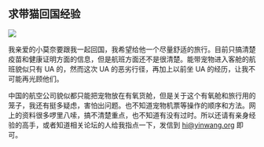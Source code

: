 ## 求带猫回国经验

![](http://www.yinwang.org/images/monet.jpg)

我亲爱的小莫奈要跟我一起回国，我希望给他一个尽量舒适的旅行。目前只搞清楚疫苗和健康证明方面的信息，但是航班方面还不是很清楚。能带宠物进入客舱的航班貌似只有 UA 的，然而这次 UA 的恶劣行径，再加上以前坐 UA 的经历，让我不可能再光顾他们。

中国的航空公司貌似都只能把宠物放在有氧货舱，但是关于这个有氧舱和旅行用的笼子，我还有挺多疑虑，害怕出问题。也不知道宠物机票等操作的顺序和方法。网上的资料很多啰里八嗦，搞不清楚重点，也不知道有没有过时。所以还请有亲身经验的高手，或者知道相关论坛的人给我指点一下，发信到 hi@yinwang.org 即可。
